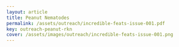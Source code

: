 ```yaml
---
layout: article
title: Peanut Nematodes
permalink: /assets/outreach/incredible-feats-issue-001.pdf
key: outreach-peanut-rkn
cover: /assets/images/outreach/incredible-feats-issue-001.png
---
```

